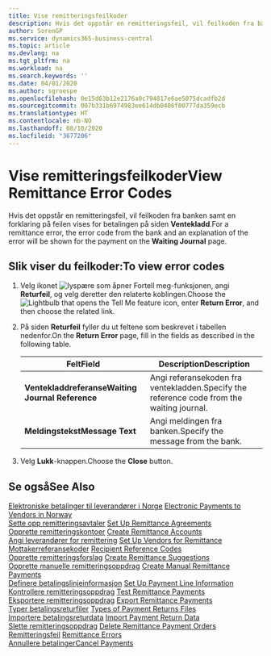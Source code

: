 ```yaml
---
title: Vise remitteringsfeilkoder
description: Hvis det oppstår en remitteringsfeil, vil feilkoden fra banken samt en forklaring på feilen vises for betalingen på siden Ventekladd.
author: SorenGP
ms.service: dynamics365-business-central
ms.topic: article
ms.devlang: na
ms.tgt_pltfrm: na
ms.workload: na
ms.search.keywords: ''
ms.date: 04/01/2020
ms.author: sgroespe
ms.openlocfilehash: 0e15d63b12e2176a0c794817e6ae5075dcadfb2d
ms.sourcegitcommit: 007b331b6974983ee614db0406f00777da359ecb
ms.translationtype: HT
ms.contentlocale: nb-NO
ms.lasthandoff: 08/10/2020
ms.locfileid: "3677206"
---
```

# <a name="view-remittance-error-codes"></a><span data-ttu-id="9b6c3-103">Vise remitteringsfeilkoder</span><span class="sxs-lookup"><span data-stu-id="9b6c3-103">View Remittance Error Codes</span></span>
<span data-ttu-id="9b6c3-104">Hvis det oppstår en remitteringsfeil, vil feilkoden fra banken samt en forklaring på feilen vises for betalingen på siden **Ventekladd**.</span><span class="sxs-lookup"><span data-stu-id="9b6c3-104">For a remittance error, the error code from the bank and an explanation of the error will be shown for the payment on the **Waiting Journal** page.</span></span>  

## <a name="to-view-error-codes"></a><span data-ttu-id="9b6c3-105">Slik viser du feilkoder:</span><span class="sxs-lookup"><span data-stu-id="9b6c3-105">To view error codes</span></span>  

1.  <span data-ttu-id="9b6c3-106">Velg ikonet ![lyspære som åpner Fortell meg-funksjonen](../../media/ui-search/search_small.png "Fortell hva du vil gjøre"), angi **Returfeil**, og velg deretter den relaterte koblingen.</span><span class="sxs-lookup"><span data-stu-id="9b6c3-106">Choose the ![Lightbulb that opens the Tell Me feature](../../media/ui-search/search_small.png "Tell me what you want to do") icon, enter **Return Error**, and then choose the related link.</span></span>  
2.  <span data-ttu-id="9b6c3-107">På siden **Returfeil** fyller du ut feltene som beskrevet i tabellen nedenfor.</span><span class="sxs-lookup"><span data-stu-id="9b6c3-107">On the **Return Error** page, fill in the fields as described in the following table.</span></span>  

    |<span data-ttu-id="9b6c3-108">Felt</span><span class="sxs-lookup"><span data-stu-id="9b6c3-108">Field</span></span>|<span data-ttu-id="9b6c3-109">Description</span><span class="sxs-lookup"><span data-stu-id="9b6c3-109">Description</span></span>|  
    |---------------------------------|---------------------------------------|  
    |<span data-ttu-id="9b6c3-110">**Ventekladdreferanse**</span><span class="sxs-lookup"><span data-stu-id="9b6c3-110">**Waiting Journal Reference**</span></span>|<span data-ttu-id="9b6c3-111">Angi referansekoden fra ventekladden.</span><span class="sxs-lookup"><span data-stu-id="9b6c3-111">Specify the reference code from the waiting journal.</span></span>|  
    |<span data-ttu-id="9b6c3-112">**Meldingstekst**</span><span class="sxs-lookup"><span data-stu-id="9b6c3-112">**Message Text**</span></span>|<span data-ttu-id="9b6c3-113">Angi meldingen fra banken.</span><span class="sxs-lookup"><span data-stu-id="9b6c3-113">Specify the message from the bank.</span></span>|  

3.  <span data-ttu-id="9b6c3-114">Velg **Lukk**-knappen.</span><span class="sxs-lookup"><span data-stu-id="9b6c3-114">Choose the **Close** button.</span></span>  

## <a name="see-also"></a><span data-ttu-id="9b6c3-115">Se også</span><span class="sxs-lookup"><span data-stu-id="9b6c3-115">See Also</span></span>  
 <span data-ttu-id="9b6c3-116">[Elektroniske betalinger til leverandører i Norge](electronic-payments-to-vendors-in-norway.md) </span><span class="sxs-lookup"><span data-stu-id="9b6c3-116">[Electronic Payments to Vendors in Norway](electronic-payments-to-vendors-in-norway.md) </span></span>  
 <span data-ttu-id="9b6c3-117">[Sette opp remitteringsavtaler](how-to-set-up-remittance-agreements.md) </span><span class="sxs-lookup"><span data-stu-id="9b6c3-117">[Set Up Remittance Agreements](how-to-set-up-remittance-agreements.md) </span></span>  
 <span data-ttu-id="9b6c3-118">[Opprette remitteringskontoer](how-to-create-remittance-accounts.md) </span><span class="sxs-lookup"><span data-stu-id="9b6c3-118">[Create Remittance Accounts](how-to-create-remittance-accounts.md) </span></span>  
 <span data-ttu-id="9b6c3-119">[Angi leverandører for remittering](how-to-set-up-vendors-for-remittance.md) </span><span class="sxs-lookup"><span data-stu-id="9b6c3-119">[Set Up Vendors for Remittance](how-to-set-up-vendors-for-remittance.md) </span></span>  
 <span data-ttu-id="9b6c3-120">[Mottakerreferansekoder](recipient-reference-codes.md) </span><span class="sxs-lookup"><span data-stu-id="9b6c3-120">[Recipient Reference Codes](recipient-reference-codes.md) </span></span>  
 <span data-ttu-id="9b6c3-121">[Opprette remitteringsforslag](how-to-create-remittance-suggestions.md) </span><span class="sxs-lookup"><span data-stu-id="9b6c3-121">[Create Remittance Suggestions](how-to-create-remittance-suggestions.md) </span></span>  
 <span data-ttu-id="9b6c3-122">[Opprette manuelle remitteringsoppdrag](how-to-create-manual-remittance-payments.md) </span><span class="sxs-lookup"><span data-stu-id="9b6c3-122">[Create Manual Remittance Payments](how-to-create-manual-remittance-payments.md) </span></span>  
 <span data-ttu-id="9b6c3-123">[Definere betalingslinjeinformasjon](how-to-set-up-payment-line-information.md) </span><span class="sxs-lookup"><span data-stu-id="9b6c3-123">[Set Up Payment Line Information](how-to-set-up-payment-line-information.md) </span></span>  
 <span data-ttu-id="9b6c3-124">[Kontrollere remitteringsoppdrag](how-to-test-remittance-payments.md) </span><span class="sxs-lookup"><span data-stu-id="9b6c3-124">[Test Remittance Payments](how-to-test-remittance-payments.md) </span></span>  
 <span data-ttu-id="9b6c3-125">[Eksportere remitteringsoppdrag](how-to-export-remittance-payments.md) </span><span class="sxs-lookup"><span data-stu-id="9b6c3-125">[Export Remittance Payments](how-to-export-remittance-payments.md) </span></span>  
 <span data-ttu-id="9b6c3-126">[Typer betalingsreturfiler](types-of-payment-returns-files.md) </span><span class="sxs-lookup"><span data-stu-id="9b6c3-126">[Types of Payment Returns Files](types-of-payment-returns-files.md) </span></span>  
 <span data-ttu-id="9b6c3-127">[Importere betalingsreturdata](how-to-import-payment-return-data.md) </span><span class="sxs-lookup"><span data-stu-id="9b6c3-127">[Import Payment Return Data](how-to-import-payment-return-data.md) </span></span>  
 <span data-ttu-id="9b6c3-128">[Slette remitteringsoppdrag](how-to-delete-remittance-payment-orders.md) </span><span class="sxs-lookup"><span data-stu-id="9b6c3-128">[Delete Remittance Payment Orders](how-to-delete-remittance-payment-orders.md) </span></span>  
 <span data-ttu-id="9b6c3-129">[Remitteringsfeil](remittance-errors.md) </span><span class="sxs-lookup"><span data-stu-id="9b6c3-129">[Remittance Errors](remittance-errors.md) </span></span>  
 [<span data-ttu-id="9b6c3-130">Annullere betalinger</span><span class="sxs-lookup"><span data-stu-id="9b6c3-130">Cancel Payments</span></span>](how-to-cancel-payments.md)
